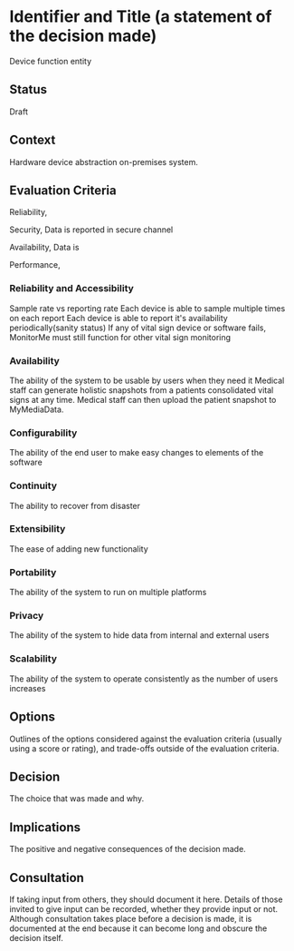 # Identifier and Title (a statement of the decision made)
Device function entity

## Status
Draft

## Context
Hardware device abstraction on-premises system.

## Evaluation Criteria
Reliability,

Security,
  Data is reported in secure channel

Availability,
  Data is

Performance,


### Reliability and Accessibility
  Sample rate vs reporting rate
  Each device is able to sample multiple times on each report
  Each device is able to report it's availability periodically(sanity status)
  If any of vital sign device or software fails, MonitorMe must still function for other vital sign monitoring

### Availability
The ability of the system to be usable by users when they need it
Medical staff can generate holistic snapshots from a patients consolidated vital signs at any time. Medical staff can then upload the patient snapshot to MyMediaData.

### Configurability
The ability of the end user to make easy changes to elements of the software

### Continuity
The ability to recover from disaster

### Extensibility
The ease of adding new functionality

### Portability
The ability of the system to run on multiple platforms

### Privacy
The ability of the system to hide data from internal and external users

### Scalability
The ability of the system to operate consistently as the number of users increases


## Options
Outlines of the options considered against the evaluation criteria (usually using a
score or rating), and trade-offs outside of the evaluation criteria.

## Decision
The choice that was made and why.

## Implications
The positive and negative consequences of the decision made.

## Consultation
If taking input from others, they should document it here. Details of those invited
to give input can be recorded, whether they provide input or not. Although
consultation takes place before a decision is made, it is documented at the end
because it can become long and obscure the decision itself.
